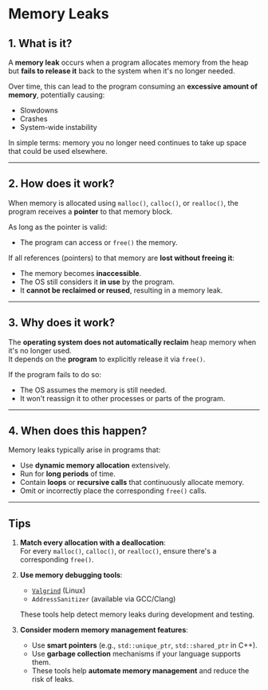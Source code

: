 # Memory Leaks

## 1. What is it?

A **memory leak** occurs when a program allocates memory from the heap but **fails to release it** back to the system when it's no longer needed.  

Over time, this can lead to the program consuming an **excessive amount of memory**, potentially causing:

- Slowdowns  
- Crashes  
- System-wide instability  

In simple terms: memory you no longer need continues to take up space that could be used elsewhere.

---

## 2. How does it work?

When memory is allocated using `malloc()`, `calloc()`, or `realloc()`, the program receives a **pointer** to that memory block.  

As long as the pointer is valid:
- The program can access or `free()` the memory.

If all references (pointers) to that memory are **lost without freeing it**:
- The memory becomes **inaccessible**.
- The OS still considers it **in use** by the program.
- It **cannot be reclaimed or reused**, resulting in a memory leak.

---

## 3. Why does it work?

The **operating system does not automatically reclaim** heap memory when it's no longer used.  
It depends on the **program** to explicitly release it via `free()`.

If the program fails to do so:
- The OS assumes the memory is still needed.
- It won't reassign it to other processes or parts of the program.

---

## 4. When does this happen?

Memory leaks typically arise in programs that:

- Use **dynamic memory allocation** extensively.
- Run for **long periods** of time.
- Contain **loops** or **recursive calls** that continuously allocate memory.
- Omit or incorrectly place the corresponding `free()` calls.

---

## Tips

1. **Match every allocation with a deallocation**:  
   For every `malloc()`, `calloc()`, or `realloc()`, ensure there's a corresponding `free()`.

2. **Use memory debugging tools**:  
   - [`Valgrind`](https://valgrind.org/) (Linux)
   - `AddressSanitizer` (available via GCC/Clang)

   These tools help detect memory leaks during development and testing.

3. **Consider modern memory management features**:
   - Use **smart pointers** (e.g., `std::unique_ptr`, `std::shared_ptr` in C++).
   - Use **garbage collection** mechanisms if your language supports them.
   - These tools help **automate memory management** and reduce the risk of leaks.
